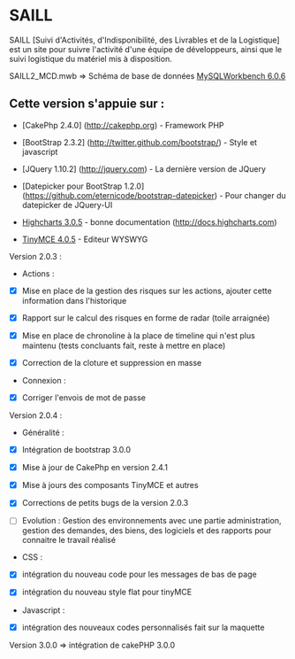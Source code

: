 SAILL
=====

SAILL [Suivi d'Activités, d'Indisponibilité, des Livrables et de la Logistique] est un site pour suivre l'activité d'une équipe de développeurs, ainsi que le suivi logistique du matériel mis à disposition.

SAILL2_MCD.mwb => Schéma de base de données [MySQLWorkbench 6.0.6](http://www.mysql.fr/downloads/workbench/)

## Cette version s'appuie sur :

* [CakePhp 2.4.0] (http://cakephp.org) - Framework PHP

* [BootStrap 2.3.2] (http://twitter.github.com/bootstrap/) - Style et javascript

* [JQuery 1.10.2] (http://jquery.com) - La dernière version de JQuery

* [Datepicker pour BootStrap 1.2.0] (https://github.com/eternicode/bootstrap-datepicker) - Pour changer du datepicker de JQuery-UI

* [Highcharts 3.0.5](http://www.highcharts.com) - bonne documentation (http://docs.highcharts.com)

* [TinyMCE 4.0.5](http://www.tinymce.com) - Editeur WYSWYG

Version 2.0.3 :

* Actions :

 - [x] Mise en place de la gestion des risques sur les actions, ajouter cette information dans l'historique

 - [x] Rapport sur le calcul des risques en forme de radar (toile arraignée)

 - [x] Mise en place de chronoline à la place de timeline qui n'est plus maintenu (tests concluants fait, reste à mettre en place)

 - [x] Correction de la cloture et suppression en masse

* Connexion :

 - [x] Corriger l'envois de mot de passe

Version 2.0.4 :

* Généralité :

 - [x] Intégration de bootstrap 3.0.0
 
 - [x] Mise à jour de CakePhp en version 2.4.1

 - [x] Mise à jours des composants TinyMCE et autres

 - [x] Corrections de petits bugs de la version 2.0.3

 - [ ] Evolution : Gestion des environnements avec une partie administration, gestion des demandes, des biens, des logiciels et des rapports pour connaitre le travail réalisé

* CSS :

 - [x] intégration du nouveau code pour les messages de bas de page

 - [x] intégration du nouveau style flat pour tinyMCE

* Javascript :

 - [x] intégration des nouveaux codes personnalisés fait sur la maquette
 
Version 3.0.0 => intégration de cakePHP 3.0.0

